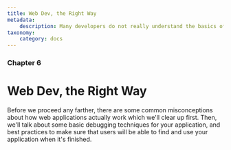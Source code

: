 ```yaml
---
title: Web Dev, the Right Way
metadata:
    description: Many developers do not really understand the basics of how HTTP and web applications work.  This guide attempts to clarify some common misconceptions.
taxonomy:
    category: docs
---
```


### Chapter 6

# Web Dev, the Right Way

Before we proceed any farther, there are some common misconceptions about how web applications actually work which we'll clear up first.  Then, we'll talk about some basic debugging techniques for your application, and best practices to make sure that users will be able to find and use your application when it's finished.